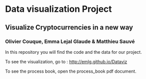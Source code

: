# Data visualization Project
## Visualize Cryptocurrencies in a new way
### Olivier Couque, Emma Lejal Glaude & Matthieu Sauvé

In this repository you will find the code and the data for our project.

To see the visualization, go to : http://emlg.github.io/Dataviz

To see the process book, open the process_book pdf document.
